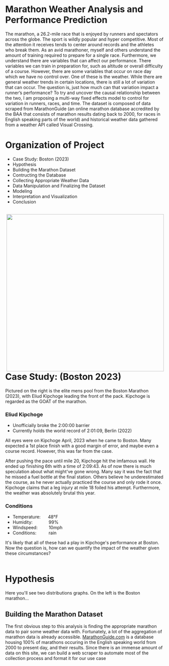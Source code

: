 # Marathon Weather Analysis and Performance Prediction

The marathon, a 26.2-mile race that is enjoyed by runners and spectators across the globe. The sport is wildly popular and hyper competitive. Most of the attention it receives tends to center around records and the athletes who break them. As an avid marathoner, myself and others understand the amount of training required to prepare for a single race. Furthermore, we understand there are variables that can affect our performance. There variables we can train in preparation for, such as altitude or overall difficulty of a course. However, there are some variables that occur on race day which we have no control over. One of these is the weather. While there are general weather trends in certain locations, there is still a lot of variation that can occur. The question is, just how much can that variation impact a runner’s performance? To try and uncover the causal relationship between the two, I am proposing a multi-way fixed effects model to control for variation in runners, races, and time. The dataset is composed of data scraped from MarathonGuide (an online marathon database accredited by the BAA that consists of marathon results dating back to 2000, for races in English speaking parts of the world) and historical weather data gathered from a weather API called Visual Crossing.

# Organization of Project

- Case Study: Boston (2023)
- Hypothesis
- Building the Marathon Dataset
- Contructing the Database
- Collecting Appropriate Weather Data
- Data Manipulation and Finalizing the Dataset
- Modeling
- Interpretation and Visualization
- Conclusion
<br/><br/>

<img align="right" width="500" src="https://www.wnct.com/wp-content/uploads/sites/99/2023/04/643f0950359698.51111723.jpeg?strip=1">






# Case Study: (Boston 2023)
Pictured on the right is the elite mens pool from the Boston Marathon (2023), with Eliud Kipchoge leading the front of the pack. Kipchoge is regarded as the GOAT of the marathon. 
### Eliud Kipchoge
- Unofficially broke the 2:00:00 barrier
- Currently holds the world record of 2:01:09, Berlin (2022)

All eyes were on Kipchoge April, 2023 when he came to Boston. Many expected a 1st place finish with a good margin of error, and maybe even a course record. However, this was far from the case. 

After pushing the pace until mile 20, Kipchoge hit the imfamous wall. He ended up finishing 6th with a time of 2:09:43. As of now there is much speculation about what might've gone wrong. Many say it was the fact that he missed a fuel bottle at the final station. Others believe he underestimated the course, as he never actually practiced the course and only rode it once. Kipchoge claims that a leg injury at mile 18 foiled his attempt. Furthermore, the weather was absolutely brutal this year.

### Conditions
- Temperature:&nbsp;&nbsp;&nbsp;&nbsp;&nbsp;&nbsp;48°F
- Humidity:&nbsp;&nbsp;&nbsp;&nbsp;&nbsp;&nbsp;&nbsp;&nbsp;&nbsp;&nbsp;&nbsp;&nbsp;&nbsp;99%
- Windspeed:&nbsp;&nbsp;&nbsp;&nbsp;&nbsp;&nbsp;&nbsp;&nbsp;&nbsp;10mph
- Conditions:&nbsp;&nbsp;&nbsp;&nbsp;&nbsp;&nbsp;&nbsp;&nbsp;&nbsp;&nbsp;rain

It's likely that all of these had a play in Kipchoge's performance at Boston. Now the question is, how can we quantify the impact of the weather given these circumstances?
<br/><br/>

# Hypothesis
Here you'll see two distributions graphs. On the left is the Boston marathon...

## Building the Marathon Dataset
The first obvious step to this analysis is finding the appropriate marathon data to pair some weather data with. Fortunately, a lot of the aggregation of marathon data is already accessible. [MarathonGuide.com](http://www.marathonguide.com/index.cfm) is a database housing 100% of marathons occuring in the English speaking world from 2000 to present day, and their results. Since there is an immense amount of data on this site, we can build a web scraper to automate most of the collection process and format it for our use case


